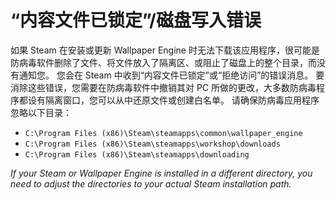 # “内容文件已锁定”/磁盘写入错误

如果 Steam 在安装或更新 Wallpaper Engine 时无法下载该应用程序，很可能是防病毒软件删除了文件、将文件放入了隔离区、或阻止了磁盘上的整个目录，而没有通知您。 您会在 Steam 中收到“内容文件已锁定”或“拒绝访问”的错误消息。 要消除这些错误，您需要在防病毒软件中撤销其对 PC 所做的更改，大多数防病毒程序都设有隔离窗口，您可以从中还原文件或创建白名单。 请确保防病毒应用程序忽略以下目录：

* `C:\Program Files (x86)\Steam\steamapps\common\wallpaper_engine`
* `C:\Program Files (x86)\Steam\steamapps\workshop\downloads`
* `C:\Program Files (x86)\Steam\steamapps\downloading`

*If your Steam or Wallpaper Engine is installed in a different directory, you need to adjust the directories to your actual Steam installation path.*
